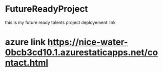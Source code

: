 # FutureReadyProject
this is my future ready talents project deployement link
# azure link https://nice-water-0bcb3cd10.1.azurestaticapps.net/contact.html
